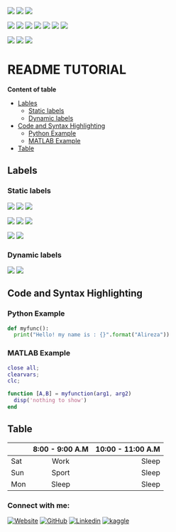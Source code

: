 ![](https://img.shields.io/badge/PyTorch-EE4C2C?style=for-the-badge&logo=PyTorch&logoColor=white)
![](https://img.shields.io/badge/TensorFlow-FF6F00?style=for-the-badge&logo=TensorFlow&logoColor=white)
![](https://img.shields.io/badge/Keras-D00000?style=for-the-badge&logo=Keras&logoColor=white)

![](https://img.shields.io/badge/Numpy-777BB4?style=for-the-badge&logo=numpy&logoColor=white)
![](https://img.shields.io/badge/Plotly-239120?style=for-the-badge&logo=plotly&logoColor=white0)
![](https://img.shields.io/badge/Python-3776AB?style=for-the-badge&logo=python&logoColor=white)
![](https://img.shields.io/badge/scikit_learn-F7931E?style=for-the-badge&logo=scikit-learn&logoColor=white)
![](https://img.shields.io/badge/Plotly-239120?style=for-the-badge&logo=plotly&logoColor=white0)
![](https://img.shields.io/badge/Linux-FCC624?style=for-the-badge&logo=linux&logoColor=black)
![](https://img.shields.io/badge/LaTeX-47A141?style=for-the-badge&logo=LaTeX&logoColor=white)

![](https://img.shields.io/badge/PyCharm-000000.svg?&style=for-the-badge&logo=PyCharm&logoColor=white)
![](https://img.shields.io/badge/conda-342B029.svg?&style=for-the-badge&logo=anaconda&logoColor=white)
![](https://img.shields.io/badge/Colab-F9AB00?style=for-the-badge&logo=googlecolab&color=525252)
  



  
# README TUTORIAL  
**Content of table**  
- [Lables](#labels)  
  - [Static labels](#static-labels)
  - [Dynamic labels](#dynamic-labels)
- [Code and Syntax Highlighting](#code-and-syntax-highlighting)
  - [Python Example](#python-example) 
  - [MATLAB Example](#matlab-example)
- [Table](#table)


## Labels
### Static labels
![](https://img.shields.io/badge/PyTorch-1.0.0-red.svg)
![](https://img.shields.io/badge/TensorFlow-2.0.0-orange.svg)
![](https://img.shields.io/badge/Keras-2.0.0-red.svg)  

![](https://img.shields.io/badge/NumPy-2.0.0-9cf.svg)
![](https://img.shields.io/badge/pandas-2.0.0-black.svg)
![](https://img.shields.io/badge/Matplotlib-2.0.0-yellow.svg)

![](https://img.shields.io/badge/Python-3.9-blue.svg)
![](https://img.shields.io/badge/MATLAB-3.9-orange.svg)

### Dynamic labels
![](https://img.shields.io/github/commit-activity/y/alirezakhodabakhsh/gittutorial)
![](https://img.shields.io/github/contributors/alirezakhodabakhsh/gittutorial)



## Code and Syntax Highlighting
### Python Example
```python
def myfunc():
  print("Hello! my name is : {}".format("Alireza"))
```
### MATLAB Example
```matlab
close all;
clearvars;
clc;

function [A,B] = myfunction(arg1, arg2)
  disp('nothing to show')
end
```
## Table
|         | 8:00 - 9:00 A.M | 10:00 - 11:00 A.M  |
| ------- |:---------------:| ------------------:|
| Sat     | Work            | Sleep              |
| Sun     | Sport           |   Sleep            |
| Mon     | Sleep           |    Sleep           |

### Connect with me:
[![Website](https://img.shields.io/badge/website-000000?style=for-the-badge&logo=About.me&logoColor=white)](http://ee.sharif.edu/~alireza.khodabakhsh/)
[![GitHub](https://img.shields.io/badge/GitHub-100000?style=for-the-badge&logo=github&logoColor=white)](https://github.com/alirezakhodabakhsh)
[![Linkedin](https://img.shields.io/badge/LinkedIn-0077B5?style=for-the-badge&logo=linkedin&logoColor=white)](https://www.linkedin.com/in/alirezakhodabakhsh/)
[![kaggle](https://img.shields.io/badge/Kaggle-20BEFF?style=for-the-badge&logo=Kaggle&logoColor=white)](???)

